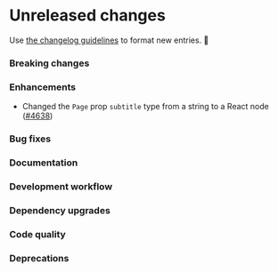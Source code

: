 # Unreleased changes

Use [the changelog guidelines](/documentation/Versioning%20and%20changelog.md) to format new entries. 💜

### Breaking changes

### Enhancements

- Changed the `Page` prop `subtitle` type from a string to a React node ([#4638](https://github.com/Shopify/polaris-react/pull/4638))

### Bug fixes

### Documentation

### Development workflow

### Dependency upgrades

### Code quality

### Deprecations
